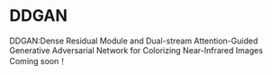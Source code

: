 # DDGAN
DDGAN:Dense Residual Module and Dual-stream Attention-Guided Generative Adversarial Network for Colorizing Near-Infrared Images  
Coming soon！
